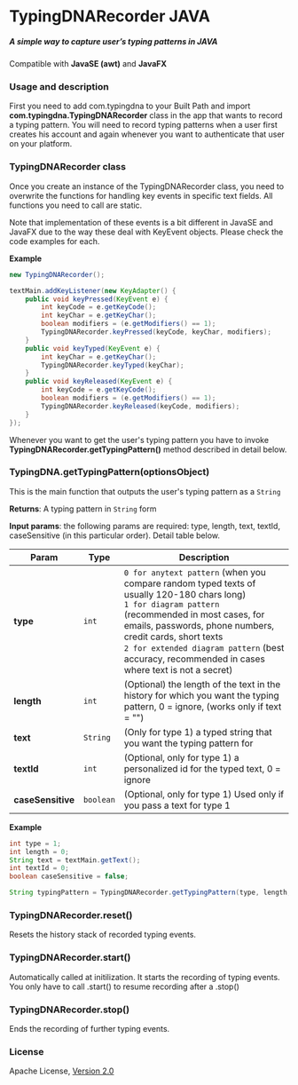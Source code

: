 # TypingDNARecorder JAVA
##### A simple way to capture user’s typing patterns in JAVA
Compatible with **JavaSE (awt)** and **JavaFX**

### Usage and description
First you need to add com.typingdna to your Built Path and import **com.typingdna.TypingDNARecorder** class in the app that wants to record a typing pattern. You will need to record typing patterns when a user first creates his account and again whenever you want to authenticate that user on your platform.


### TypingDNARecorder class

Once you create an instance of the TypingDNARecorder class, you need to overwrite the functions for handling key events in specific text fields. All functions you need to call are static. 

Note that implementation of these events is a bit different in JavaSE and JavaFX due to the way these deal with KeyEvent objects. Please check the code examples for each.

**Example**  
```java
new TypingDNARecorder();

textMain.addKeyListener(new KeyAdapter() {
    public void keyPressed(KeyEvent e) {
    	int keyCode = e.getKeyCode();
        int keyChar = e.getKeyChar();
      	boolean modifiers = (e.getModifiers() == 1);
    	TypingDNARecorder.keyPressed(keyCode, keyChar, modifiers);
    }
    public void keyTyped(KeyEvent e) {
    	int keyChar = e.getKeyChar();
    	TypingDNARecorder.keyTyped(keyChar);
    }
    public void keyReleased(KeyEvent e) {
      	int keyCode = e.getKeyCode();
      	boolean modifiers = (e.getModifiers() == 1);
      	TypingDNARecorder.keyReleased(keyCode, modifiers);
    }
});
```

Whenever you want to get the user's typing pattern you have to invoke **TypingDNARecorder.getTypingPattern()** method described in detail below.


### TypingDNA.getTypingPattern(optionsObject)
This is the main function that outputs the user's typing pattern as a `String`

**Returns**: A typing pattern in `String` form  

**Input params**: the following params are required: type, length, text, textId, caseSensitive (in this particular order). Detail table below.

| Param | Type | Description |
| --- | --- | --- |
| **type** | `int` | `0 for anytext pattern` (when you compare random typed texts of usually 120-180 chars long) <br> `1 for diagram pattern` (recommended in most cases, for emails, passwords, phone numbers, credit cards, short texts <br> `2 for extended diagram pattern` (best accuracy, recommended in cases where text is not a secret) |
| **length** | `int` | (Optional) the length of the text in the history for which you want the typing pattern, 0 = ignore, (works only if text = "") |
| **text** | `String` | (Only for type 1) a typed string that you want the typing pattern for |
| **textId** | `int` | (Optional, only for type 1) a personalized id for the typed text, 0 = ignore |
| **caseSensitive** | `boolean` | (Optional, only for type 1) Used only if you pass a text for type 1 |


**Example**  
```java
int type = 1;
int length = 0;
String text = textMain.getText();
int textId = 0;
boolean caseSensitive = false;

String typingPattern = TypingDNARecorder.getTypingPattern(type, length, text, textId, caseSensitive);
```

### TypingDNARecorder.reset()
Resets the history stack of recorded typing events.

### TypingDNARecorder.start()
Automatically called at initilization. It starts the recording of typing events. You only have to call .start() to resume recording after a .stop()

### TypingDNARecorder.stop()
Ends the recording of further typing events.

### License
Apache License, [Version 2.0](http://www.apache.org/licenses/LICENSE-2.0)
